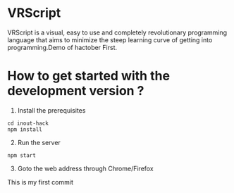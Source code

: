 # VRScript

VRScript is a visual, easy to use and completely revolutionary programming language that aims to minimize the steep learning curve of getting into programming.Demo of hactober First.



# How to get started with the development version ?

1. Install the prerequisites

```git clone https://github.com/satyamtg/inout-hack.git
cd inout-hack
npm install
```

2. Run the server

`npm start`

3. Goto the web address through Chrome/Firefox

This is my first commit
